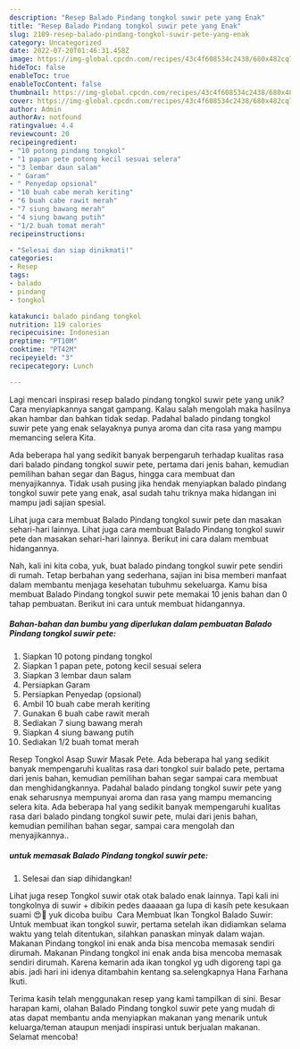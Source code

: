 ```yaml
---
description: "Resep Balado Pindang tongkol suwir pete yang Enak"
title: "Resep Balado Pindang tongkol suwir pete yang Enak"
slug: 2109-resep-balado-pindang-tongkol-suwir-pete-yang-enak
category: Uncategorized
date: 2022-07-20T01:46:31.458Z
image: https://img-global.cpcdn.com/recipes/43c4f608534c2438/680x482cq70/balado-pindang-tongkol-suwir-pete-foto-resep-utama.jpg
hideToc: false
enableToc: true
enableTocContent: false
thumbnail: https://img-global.cpcdn.com/recipes/43c4f608534c2438/680x482cq70/balado-pindang-tongkol-suwir-pete-foto-resep-utama.jpg
cover: https://img-global.cpcdn.com/recipes/43c4f608534c2438/680x482cq70/balado-pindang-tongkol-suwir-pete-foto-resep-utama.jpg
author: Admin
authorAv: notfound
ratingvalue: 4.4
reviewcount: 20
recipeingredient:
- "10 potong pindang tongkol"
- "1 papan pete potong kecil sesuai selera"
- "3 lembar daun salam"
- " Garam"
- " Penyedap opsional"
- "10 buah cabe merah keriting"
- "6 buah cabe rawit merah"
- "7 siung bawang merah"
- "4 siung bawang putih"
- "1/2 buah tomat merah"
recipeinstructions:

- "Selesai dan siap dinikmati!"
categories:
- Resep
tags:
- balado
- pindang
- tongkol

katakunci: balado pindang tongkol 
nutrition: 119 calories
recipecuisine: Indonesian
preptime: "PT10M"
cooktime: "PT42M"
recipeyield: "3"
recipecategory: Lunch

---
```





Lagi mencari inspirasi resep balado pindang tongkol suwir pete yang unik? Cara menyiapkannya sangat gampang. Kalau salah mengolah maka hasilnya akan hambar dan bahkan tidak sedap. Padahal balado pindang tongkol suwir pete yang enak selayaknya punya aroma dan cita rasa yang mampu memancing selera Kita.





Ada beberapa hal yang sedikit banyak berpengaruh terhadap kualitas rasa dari balado pindang tongkol suwir pete, pertama dari jenis bahan, kemudian pemilihan bahan segar dan Bagus, hingga cara membuat dan menyajikannya. Tidak usah pusing jika hendak menyiapkan balado pindang tongkol suwir pete yang enak,      asal sudah tahu triknya maka hidangan ini mampu jadi sajian spesial.














Lihat juga cara membuat Balado Pindang tongkol suwir pete dan masakan sehari-hari lainnya. Lihat juga cara membuat Balado Pindang tongkol suwir pete dan masakan sehari-hari lainnya. Berikut ini cara dalam membuat hidangannya.






Nah, kali ini kita coba, yuk, buat balado pindang tongkol suwir pete sendiri di rumah. Tetap berbahan yang sederhana, sajian ini bisa memberi manfaat dalam membantu menjaga kesehatan tubuhmu sekeluarga. Kamu bisa membuat Balado Pindang tongkol suwir pete memakai 10 jenis bahan dan 0 tahap pembuatan. Berikut ini cara untuk membuat hidangannya.

<!--inarticleads1-->

##### Bahan-bahan dan bumbu yang diperlukan dalam pembuatan Balado Pindang tongkol suwir pete:

1. Siapkan 10 potong pindang tongkol
1. Siapkan 1 papan pete, potong kecil sesuai selera
1. Siapkan 3 lembar daun salam
1. Persiapkan  Garam
1. Persiapkan  Penyedap (opsional)
1. Ambil 10 buah cabe merah keriting
1. Gunakan 6 buah cabe rawit merah
1. Sediakan 7 siung bawang merah
1. Siapkan 4 siung bawang putih
1. Sediakan 1/2 buah tomat merah


Resep Tongkol Asap Suwir Masak Pete. Ada beberapa hal yang sedikit banyak mempengaruhi kualitas rasa dari tongkol suir balado pete, pertama dari jenis bahan, kemudian pemilihan bahan segar sampai cara membuat dan menghidangkannya. Padahal balado pindang tongkol suwir pete yang enak seharusnya mempunyai aroma dan rasa yang mampu memancing selera kita. Ada beberapa hal yang sedikit banyak mempengaruhi kualitas rasa dari balado pindang tongkol suwir pete, mulai dari jenis bahan, kemudian pemilihan bahan segar, sampai cara mengolah dan menyajikannya.. 

<!--inarticleads2-->

#####  untuk memasak Balado Pindang tongkol suwir pete:


1. Selesai dan siap dihidangkan!

Lihat juga resep Tongkol suwir otak otak balado enak lainnya. Tapi kali ini tongkolnya di suwir + dibikin pedes daaaaan ga lupa di kasih pete kesukaan suami 😍🤤 yuk dicoba buibu ️ Cara Membuat Ikan Tongkol Balado Suwir: Untuk membuat ikan tongkol suwir, pertama setelah ikan didiamkan selama waktu yang telah ditentukan, silahkan panaskan minyak dalam wajan. Makanan Pindang tongkol ini enak anda bisa mencoba memasak sendiri dirumah. Makanan Pindang tongkol ini enak anda bisa mencoba memasak sendiri dirumah. Karena kemarin ada ikan tongkol yg udh digoreng tapi ga abis. jadi hari ini idenya ditambahin kentang sa.selengkapnya Hana Farhana Ikuti. 

Terima kasih telah menggunakan resep yang kami tampilkan di sini. Besar harapan kami, olahan Balado Pindang tongkol suwir pete yang mudah di atas dapat membantu anda menyiapkan makanan yang menarik untuk keluarga/teman ataupun menjadi inspirasi untuk berjualan makanan. Selamat mencoba!
